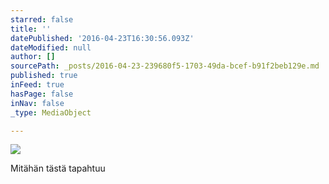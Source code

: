 ```yaml
---
starred: false
title: ''
datePublished: '2016-04-23T16:30:56.093Z'
dateModified: null
author: []
sourcePath: _posts/2016-04-23-239680f5-1703-49da-bcef-b91f2beb129e.md
published: true
inFeed: true
hasPage: false
inNav: false
_type: MediaObject

---
```

![](https://the-grid-user-content.s3-us-west-2.amazonaws.com/513c7103-f260-41ba-8b4c-860b01ea3b6c.jpg)

Mitähän tästä tapahtuu